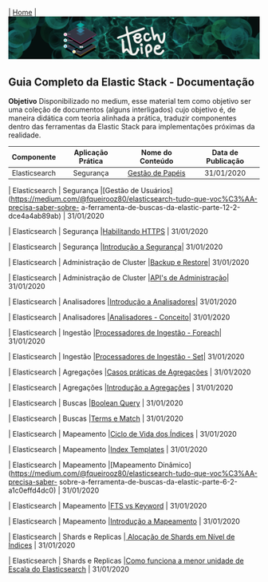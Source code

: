 | [Home](https://techlipe.github.io/guia-completo) |
![TL](banner-tl.png)

## Guia Completo da Elastic Stack - Documentação

**Objetivo**
Disponibilizado no medium, esse material tem como objetivo ser uma coleção de documentos (alguns interligados) cujo objetivo é, de maneira didática com teoria alinhada a prática, traduzir componentes dentro das ferramentas da Elastic Stack para implementações próximas da realidade.

| Componente | Aplicação Prática |Nome do Conteúdo	| Data de Publicação
| :---: | :---: | :---: | :---: |
| Elasticsearch | Segurança |[Gestão de Papéis](https://medium.com/@fqueirooz80/elasticsearch-tudo-que-voc%C3%AA-precisa-saber-sobre-a-ferramenta-de-buscas-da-elastic-parte-12-3-980ce64b2554) | 31/01/2020

| Elasticsearch | Segurança |[Gestão de Usuários](https://medium.com/@fqueirooz80/elasticsearch-tudo-que-voc%C3%AA-precisa-saber-sobre-
a-ferramenta-de-buscas-da-elastic-parte-12-2-dce4a4ab89ab) | 31/01/2020

| Elasticsearch | Segurança |[Habilitando HTTPS](https://medium.com/@fqueirooz80/elasticsearch-tudo-que-voc%C3%AA-precisa-saber-sobre-a-ferramenta-de-buscas-da-elastic-parte-12-1-954b053f23e5) | 31/01/2020

| Elasticsearch | Segurança |[Introdução a Segurança](https://medium.com/@fqueirooz80/elasticsearch-tudo-que-voc%C3%AA-precisa-saber-sobre-a-ferramenta-de-buscas-da-elastic-parte-12-40875483dd7e)| 31/01/2020

| Elasticsearch | Administração de Cluster |[Backup e Restore](https://medium.com/@fqueirooz80/elasticsearch-tudo-que-voc%C3%AA-precisa-saber-sobre-a-ferramenta-de-buscas-da-elastic-parte-11-1-67585d1c7715)| 31/01/2020

| Elasticsearch | Administração de Cluster |[API's de Administração](https://medium.com/@fqueirooz80/elasticsearch-tudo-que-voc%C3%AA-precisa-saber-sobre-a-ferramenta-de-buscas-da-elastic-parte-11-33625de341a3)| 31/01/2020

| Elasticsearch | Analisadores |[Introdução a Analisadores](https://medium.com/@fqueirooz80/elasticsearch-tudo-que-voc%C3%AA-precisa-saber-sobre-a-ferramenta-de-buscas-da-elastic-parte-10-1-d95e546eacb1)| 31/01/2020

| Elasticsearch | Analisadores |[Analisadores - Conceito](https://medium.com/@fqueirooz80/elasticsearch-tudo-que-voc%C3%AA-precisa-saber-sobre-a-ferramenta-de-buscas-da-elastic-parte-10-8e34ceb8f5a0)| 31/01/2020

| Elasticsearch | Ingestão |[Processadores de Ingestão - Foreach](https://medium.com/@fqueirooz80/elasticsearch-tudo-que-voc%C3%AA-precisa-saber-sobre-a-ferramenta-de-buscas-da-elastic-parte-9-2-d24991f7d366)| 31/01/2020

| Elasticsearch | Ingestão |[Processadores de Ingestão - Set](https://medium.com/@fqueirooz80/elasticsearch-tudo-que-voc%C3%AA-precisa-saber-sobre-a-ferramenta-de-buscas-da-elastic-parte-9-1-6c9e30242d67)| 31/01/2020

| Elasticsearch | Agregações |[Casos práticas de Agregações](https://medium.com/@fqueirooz80/elasticsearch-tudo-que-voc%C3%AA-precisa-saber-sobre-a-ferramenta-de-buscas-da-elastic-parte-8-1-a044ec33018d) | 31/01/2020

| Elasticsearch | Agregações |[Introdução a Agregações](https://medium.com/@fqueirooz80/elasticsearch-tudo-que-voc%C3%AA-precisa-saber-sobre-a-ferramenta-de-buscas-da-elastic-parte-8-98abcb4335a4?postPublishedType=initial) | 31/01/2020

| Elasticsearch | Buscas |[Boolean Query](https://medium.com/@fqueirooz80/elasticsearch-tudo-que-voc%C3%AA-precisa-saber-sobre-a-ferramenta-de-buscas-da-elastic-parte-7-2-cf559e8ef082) | 31/01/2020

| Elasticsearch | Buscas |[Terms e Match](https://medium.com/@fqueirooz80/elasticsearch-tudo-que-voc%C3%AA-precisa-saber-sobre-a-ferramenta-de-buscas-da-elastic-parte-7-1-3f8772ac1fb4) | 31/01/2020

| Elasticsearch | Mapeamento |[Ciclo de Vida dos Índices](https://medium.com/@fqueirooz80/elasticsearch-tudo-que-voc%C3%AA-precisa-saber-sobre-a-ferramenta-de-buscas-da-elastic-parte-6-4-fc5d0d15aa01) | 31/01/2020

| Elasticsearch | Mapeamento |[Index Templates](https://medium.com/@fqueirooz80/elasticsearch-tudo-que-voc%C3%AA-precisa-saber-sobre-a-ferramenta-de-buscas-da-elastic-parte-6-3-b98f56d04e0) | 31/01/2020

| Elasticsearch | Mapeamento |[Mapeamento Dinâmico](https://medium.com/@fqueirooz80/elasticsearch-tudo-que-voc%C3%AA-precisa-saber-
sobre-a-ferramenta-de-buscas-da-elastic-parte-6-2-a1c0effd4dc0) | 31/01/2020

| Elasticsearch | Mapeamento |[FTS vs Keyword](https://medium.com/@fqueirooz80/elasticsearch-tudo-que-voc%C3%AA-precisa-saber-sobre-a-ferramenta-de-buscas-da-elastic-parte-6-1-582332c70d11) | 31/01/2020

| Elasticsearch | Mapeamento |[Introdução a Mapeamento](https://medium.com/@fqueirooz80/elasticsearch-tudo-que-voc%C3%AA-precisa-saber-sobre-a-ferramenta-de-buscas-da-elastic-parte-6-c31627aa740b) | 31/01/2020

| Elasticsearch | Shards e Replicas |[ Alocação de Shards em Nível de Índices](https://medium.com/@fqueirooz80/elasticsearch-tudo-que-voc%C3%AA-precisa-saber-sobre-a-ferramenta-de-buscas-da-elastic-parte-5-1-7ac9a07a9558) | 31/01/2020

| Elasticsearch | Shards e Replicas |[Como funciona a menor unidade de Escala do Elasticsearch](https://medium.com/@fqueirooz80/elasticsearch-tudo-que-voc%C3%AA-precisa-saber-sobre-a-ferramenta-de-buscas-da-elastic-parte-5-73895e0e7e65?postPublishedType=initial) | 31/01/2020

